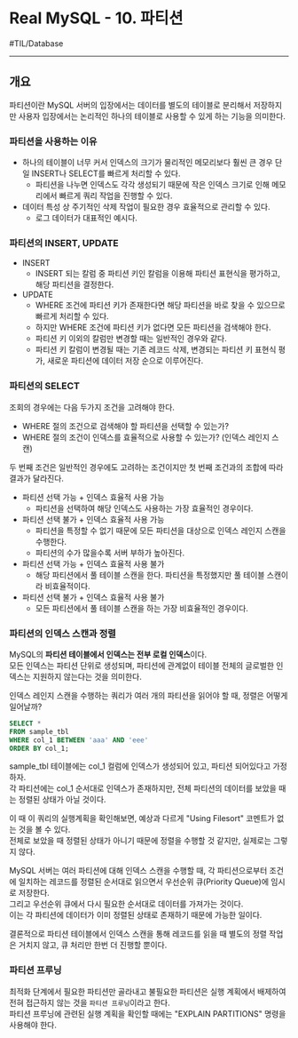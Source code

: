 # Real MySQL - 10. 파티션
#TIL/Database

---

## 개요
파티션이란 MySQL 서버의 입장에서는 데이터를 별도의 테이블로 분리해서 저장하지만 사용자 입장에서는 논리적인 하나의 테이블로 사용할 수 있게 하는 기능을 의미한다.  


### 파티션을 사용하는 이유

- 하나의 테이블이 너무 커서 인덱스의 크기가 물리적인 메모리보다 훨씬 큰 경우 단일 INSERT나 SELECT를 빠르게 처리할 수 있다.
	- 파티션을 나누면 인덱스도 각각 생성되기 때문에 작은 인덱스 크기로 인해 메모리에서 빠르게 쿼리 작업을 진행할 수 있다.
- 데이터 특성 상 주기적인 삭제 작업이 필요한 경우 효율적으로 관리할 수 있다.
	- 로그 데이터가 대표적인 예시다.


### 파티션의 INSERT, UPDATE

- INSERT
	- INSERT 되는 칼럼 중 파티션 키인 칼럼을 이용해 파티션 표현식을 평가하고, 해당 파티션을 결정한다.
- UPDATE
	- WHERE 조건에 파티션 키가 존재한다면 해당 파티션을 바로 찾을 수 있으므로 빠르게 처리할 수 있다.
	- 하지만 WHERE 조건에 파티션 키가 없다면 모든 파티션을 검색해야 한다.
	- 파티션 키 이외의 칼럼만 변경할 때는 일반적인 경우와 같다.
	- 파티션 키 칼럼이 변경될 때는 기존 레코드 삭제, 변경되는 파티션 키 표현식 평가, 새로운 파티션에 데이터 저장 순으로 이루어진다.


### 파티션의 SELECT

조회의 경우에는 다음 두가지 조건을 고려해야 한다.

- WHERE 절의 조건으로 검색해야 할 파티션을 선택할 수 있는가?
- WHERE 절의 조건이 인덱스를 효율적으로 사용할 수 있는가? (인덱스 레인지 스캔)

두 번째 조건은 일반적인 경우에도 고려하는 조건이지만 첫 번째 조건과의 조합에 따라 결과가 달라진다.

- 파티션 선택 가능 + 인덱스 효율적 사용 가능
	- 파티션을 선택하여 해당 인덱스도 사용하는 가장 효율적인 경우이다.
- 파티션 선택 불가 + 인덱스 효율적 사용 가능
	- 파티션을 특정할 수 없기 때문에 모든 파티션을 대상으로 인덱스 레인지 스캔을 수행한다. 
	- 파티션의 수가 많을수록 서버 부하가 높아진다.
- 파티션 선택 가능 + 인덱스 효율적 사용 불가
	- 해당 파티션에서 풀 테이블 스캔을 한다. 파티션을 특정했지만 풀 테이블 스캔이라 비효율적이다.
- 파티션 선택 불가 + 인덱스 효율적 사용 불가
	- 모든 파티션에서 풀 테이블 스캔을 하는 가장 비효율적인 경우이다.


### 파티션의 인덱스 스캔과 정렬

MySQL의 **파티션 테이블에서 인덱스는 전부 로컬 인덱스**이다.  
모든 인덱스는 파티션 단위로 생성되며, 파티션에 관계없이 테이블 전체의 글로벌한 인덱스는 지원하지 않는다는 것을 의미한다.  

인덱스 레인지 스캔을 수행하는 쿼리가 여러 개의 파티션을 읽어야 할 때, 정렬은 어떻게 일어날까?  

```sql
SELECT * 
FROM sample_tbl
WHERE col_1 BETWEEN 'aaa' AND 'eee'
ORDER BY col_1;
```

sample_tbl 테이블에는 col_1 컬럼에 인덱스가 생성되어 있고, 파티션 되어있다고 가정하자.  
각 파티션에는 col_1 순서대로 인덱스가 존재하지만, 전체 파티션의 데이터를 보았을 때는 정렬된 상태가 아닐 것이다.  

이 때 이 쿼리의 실행계획을 확인해보면, 예상과 다르게 "Using Filesort" 코멘트가 없는 것을 볼 수 있다.  
전체로 보았을 때 정렬된 상태가 아니기 때문에 정렬을 수행할 것 같지만, 실제로는 그렇지 않다.  

MySQL 서버는 여러 파티션에 대해 인덱스 스캔을 수행할 때, 각 파티션으로부터 조건에 일치하는 레코드를 정렬된 순서대로 읽으면서 우선순위 큐(Priority Queue)에 임시로 저장한다.  
그리고 우선순위 큐에서 다시 필요한 순서대로 데이터를 가져가는 것이다.  
이는 각 파티션에 데이터가 이미 정렬된 상태로 존재하기 때문에 가능한 일이다.  

결론적으로 파티션 테이블에서 인덱스 스캔을 통해 레코드를 읽을 때 별도의 정렬 작업은 거치지 않고, 큐 처리만 한번 더 진행할 뿐이다.  


### 파티션 프루닝

최적화 단계에서 필요한 파티션만 골라내고 불필요한 파티션은 실행 계획에서 배제하여 전혀 접근하지 않는 것을 `파티션 프루닝`이라고 한다.  
파티션 프루닝에 관련된 실행 계획을 확인할 때에는 "EXPLAIN PARTITIONS" 명령을 사용해야 한다.  






























